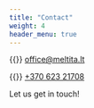 ```yaml
---
title: "Contact"
weight: 4
header_menu: true
---
```


{{<icon class="fa fa-envelope">}}&nbsp;[office@meltita.lt](mailto:office@meltita.lt)

{{<icon class="fa fa-phone">}}&nbsp;[+370 623 21708](tel:+37062321708)

Let us get in touch!
